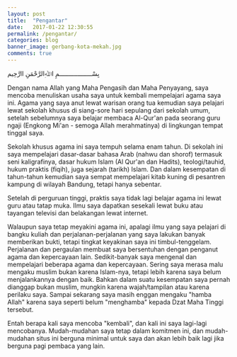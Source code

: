 ```yaml
---
layout: post
title:  "Pengantar"
date:   2017-01-22 12:30:55
permalink: /pengantar/
categories: blog
banner_image: gerbang-kota-mekah.jpg
comments: true
---
```


بِسْــــــــــــــــــمِ اﷲِالرَّحْمَنِ اارَّحِيم

Dengan nama Allah yang Maha Pengasih dan Maha Penyayang, saya mencoba menuliskan usaha saya untuk kembali mempelajari agama saya ini. Agama yang saya anut lewat warisan orang tua kemudian saya pelajari lewat sekolah khusus di siang-sore hari sepulang dari sekolah umum, setelah sebelumnya saya belajar membaca Al-Qur'an pada seorang guru ngaji (Engkong Mi'an - semoga Allah merahmatinya) di lingkungan tempat tinggal saya.

Sekolah khusus agama ini saya tempuh selama enam tahun. Di sekolah ini saya mempelajari dasar-dasar bahasa Arab (nahwu dan shorof) termasuk seni kaligrafinya, dasar hukum Islam (Al Qur'an dan Hadits), teologi/tauhid, hukum praktis (fiqih), juga sejarah (tarikh) Islam. Dan dalam kesempatan di tahun-tahun kemudian saya sempat mempelajari kitab kuning di pesantren kampung di wilayah Bandung, tetapi hanya sebentar.

Setelah di perguruan tinggi, praktis saya tidak lagi belajar agama ini lewat guru atau tatap muka. Ilmu saya dapatkan sesekali lewat buku atau tayangan televisi dan belakangan lewat internet.

Walaupun saya tetap meyakini agama ini, apalagi ilmu yang saya pelajari di bangku kuliah dan perjalanan-perjalanan yang saya lakukan banyak memberikan bukti, tetapi tingkat keyakinan saya ini timbul-tenggelam. Perjalanan dan pergaulan membuat saya bersentuhan dengan penganut agama dan kepercayaan lain. Sedikit-banyak saya mengenal dan mempelajari beberapa agama dan kepercayaan. Sering saya merasa malu mengaku muslim bukan karena Islam-nya, tetapi lebih karena saya belum menjalankannya dengan baik. Bahkan dalam suatu kesempatan saya pernah dianggap bukan muslim, mungkin karena wajah/tampilan atau karena perilaku saya. Sampai sekarang saya masih enggan mengaku "hamba Allah" karena saya seperti belum "menghamba" kepada Dzat Maha Tinggi tersebut.

Entah berapa kali saya mencoba "kembali", dan kali ini saya lagi-lagi mencobanya. Mudah-mudahan saya tetap dalam komitmen ini, dan mudah-mudahan situs ini berguna minimal untuk saya dan akan lebih baik lagi jika berguna pagi pembaca yang lain.
